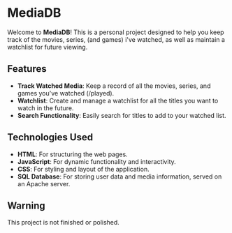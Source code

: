 # MediaDB

Welcome to **MediaDB**! This is a personal project designed to help you keep track of the movies, series, (and games) i've watched, as well as maintain a watchlist for future viewing.

## Features

- **Track Watched Media**: Keep a record of all the movies, series, and games you've watched (/played).
- **Watchlist**: Create and manage a watchlist for all the titles you want to watch in the future.
- **Search Functionality**: Easily search for titles to add to your watched list.

## Technologies Used

- **HTML**: For structuring the web pages.
- **JavaScript**: For dynamic functionality and interactivity.
- **CSS**: For styling and layout of the application.
- **SQL Database**: For storing user data and media information, served on an Apache server.

## Warning

This project is not finished or polished.

